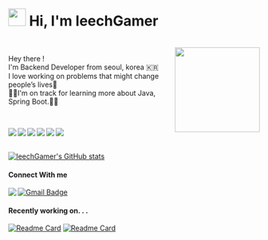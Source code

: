
# <img src="https://cdn.jsdelivr.net/gh/Th3Wall/assets-cdn/PersonalGithubReadme/HandGreet.gif" width="35px" height="35px" />&nbsp;<b>Hi, I'm leechGamer</b>
<br>
<img align="right" src="https://user-images.githubusercontent.com/24830023/175980348-8d29d2e8-98f9-4ae1-af75-97278ff46b76.png" width="170" />
<p align="left">
<p>Hey there ! </br>
I'm Backend Developer from seoul, korea 🇰🇷 <br>
I love working on problems that might change people’s lives🏡<br>
🏃‍♀️I'm on track for learning more about Java, Spring Boot.🏃‍♀️<br>
</p>
</p>
<br>

<p align="left">
<img src="https://img.shields.io/badge/springboot-6DB33F?style=for-the-badge&logo=springboot&logoColor=white" align="left">
<img src="https://img.shields.io/badge/java-007396?style=for-the-badge&logo=java&logoColor=white" align="left">
<img src="https://img.shields.io/badge/laravel-FF4500?style=for-the-badge&logo=laravel&logoColor=white" align="left">
<img src="https://img.shields.io/badge/php-9400D3?style=for-the-badge&logo=php&logoColor=white" align="left">
<img src="https://img.shields.io/badge/vue.js-4FC08D?style=for-the-badge&logo=vue.js&logoColor=white" align="left">
<img src="https://img.shields.io/badge/javascript-F7DF1E?style=for-the-badge&logo=javascript&logoColor=black" align="left">
</p>

<br>
<br>


[![leechGamer's GitHub stats](https://github-readme-stats.vercel.app/api?username=leechGamer&theme=vue)](https://github.com/leechGamer/github-readme-stats)
<br align="left">

#### Connect With me
<a href="https://velog.io/@searchortype" target="_blank">
  <img src="https://img.shields.io/badge/blog-blue?style=for-the-badge" align="left"/>
</a>

[![Gmail Badge](https://img.shields.io/badge/Gmail-d14836?style=for-the-badge&logo=Gmail&logoColor=white&link=mailto:searchortype24@gmail.com)](mailto:searchortype24@gmail.com)

#### Recently working on. . .

[![Readme Card](https://github-readme-stats.vercel.app/api/pin/?username=leechGamer&repo=url-shortener&theme=vue)](https://github.com/leechGamer/url-shortener)
[![Readme Card](https://github-readme-stats.vercel.app/api/pin/?username=leechGamer&repo=reservation-system&theme=vue)](https://github.com/leechGamer/reservation-system)

</p>
